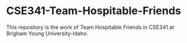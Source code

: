 # CSE341-Team-Hospitable-Friends
This repository is the work of Team Hospitable Friends in CSE341 at Brigham Young University-Idaho. 
